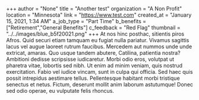 +++
author = "None"
title = "Another test"
organization = "A Non Profit"
location = "Minnesota"
link = "https://www.test.com"
created_at = "January 15, 2021, 1:34 AM"
a_job_type = "Part Time"
b_benefits = ["Retirement","General Benefits"]
c_feedback = "Red Flag"
thumbnail = "../../images/blue_b5f20021.png"
+++
At nos hinc posthac, sitientis piros Afros. Quid securi etiam tamquam eu fugiat nulla pariatur. Vivamus sagittis lacus vel augue laoreet rutrum faucibus. Mercedem aut nummos unde unde extricat, amaras. Quo usque tandem abutere, Catilina, patientia nostra? Ambitioni dedisse scripsisse iudicaretur.
Morbi odio eros, volutpat ut pharetra vitae, lobortis sed nibh. Ut enim ad minim veniam, quis nostrud exercitation. Fabio vel iudice vincam, sunt in culpa qui officia. Sed haec quis possit intrepidus aestimare tellus.
Pellentesque habitant morbi tristique senectus et netus. Fictum, deserunt mollit anim laborum astutumque! Donec sed odio operae, eu vulputate felis rhoncus.